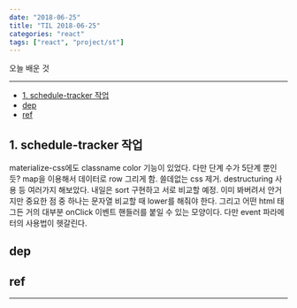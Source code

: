 ```yaml
---
date: "2018-06-25"
title: "TIL 2018-06-25"
categories: "react"
tags: ["react", "project/st"]
---
```


오늘 배운 것

----------

- [1. schedule-tracker 작업](#1-schedule-tracker-작업)
- [dep](#dep)
- [ref](#ref)

## 1. schedule-tracker 작업

materialize-css에도 classname color 기능이 있었다. 다만 단계 수가 5단계 뿐인듯?
map을 이용해서 데이터로 row 그리게 함. 쓸데없는 css 제거. destructuring 사용 등 여러가지 해보았다. 내일은 sort 구현하고 서로 비교할 예정. 이미 봐버려서 안거지만 중요한 점 중 하나는 문자열 비교할 때 lower를 해줘야 한다. 그리고 어떤 html 태그든 거의 대부분 onClick 이벤트 핸들러를 붙일 수 있는 모양이다. 다만 event 파라메터의 사용법이 헷갈린다.

## dep

## ref

----------
